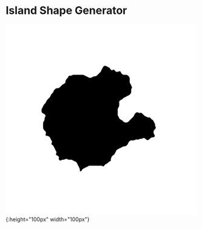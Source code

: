# Island Shape Generator

![Example of generated island shape](examples/000_.png?raw=true "Examples image"){:height="100px" width="100px"}

